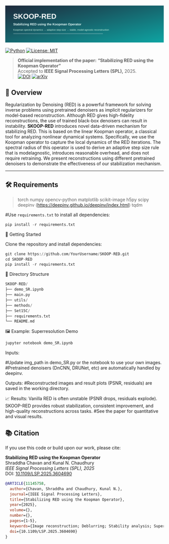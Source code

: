 ![SKOOP-RED Banner](utils/1.svg)


[![Python](https://img.shields.io/badge/python-3.9+-blue.svg)](https://www.python.org/)
[![License: MIT](https://img.shields.io/badge/License-MIT-green.svg)](LICENSE)

> **Official implementation of the paper:** **“Stabilizing RED using the Koopman Operator”**  
> Accepted to **IEEE Signal Processing Letters (SPL),** 2025.  
>[![DOI](https://zenodo.org/badge/doi/10.1109/LSP.2025.3604690.svg)](https://doi.org/10.1109/LSP.2025.3604690)
>[![arXiv](https://img.shields.io/badge/arXiv-2501.12345-b31b1b.svg)](https://arxiv.org/abs/2509.05736)


## 📌 Overview

Regularization by Denoising (RED) is a powerful framework for solving inverse problems using pretrained denoisers as implicit regularizers for
model-based reconstruction. Although RED gives high-fidelity reconstructions, the use of trained black-box denoisers can result in instability. 
**SKOOP-RED** introduces novel data-driven mechanism for stabilizing RED. This is based on the linear Koopman operator, a classical tool for analyzing nonlinear dynamical systems. Specifically, we use the Koopman operator to capture the local dynamics of the RED iterations. The spectral radius of this operator is used to derive an adaptive step size rule that is modelagnostic, introduces reasonable overhead, and does not require retraining. We present reconstructions using different pretrained denoisers to demonstrate the effectiveness of our stabilization mechanism.

---


## 🛠 Requirements
>torch
>numpy
>opencv-python
>matplotlib
>scikit-image
>h5py
>scipy
>deepinv (https://deepinv.github.io/deepinv/index.html)
>tqdm

#Use `requirements.txt` to install all dependencies:
```python
pip install -r requirements.txt
```

🚀 Getting Started

Clone the repository and install dependencies:
```python
git clone https://github.com/YourUsername/SKOOP-RED.git
cd SKOOP-RED
pip install -r requirements.txt
```

📂 Directory Structure
```python
SKOOP-RED/
├── demo_SR.ipynb           
├── main.py             
├── utils/               
├── methods/
├── Set15C/             
├── requirements.txt
└── README.md
```
🖼 Example: Superresolution Demo
```python
jupyter notebook demo_SR.ipynb
```

Inputs:

#Update img_path in demo_SR.py or the notebook to use your own images.
#Pretrained denoisers (DnCNN, DRUNet, etc) are automatically handled by deepinv.


Outputs:
#Reconstructed images and result plots (PSNR, residuals) are saved in the working directory.

📈 Results:
Vanilla RED is often unstable (PSNR drops, residuals explode).
SKOOP-RED provides robust stabilization, consistent improvement, and high-quality reconstructions across tasks.
#See the paper for quantitative and visual results.


## 📚 Citation

If you use this code or build upon our work, please cite:

**Stabilizing RED using the Koopman Operator**  
Shraddha Chavan and Kunal N. Chaudhury  
*IEEE Signal Processing Letters (SPL), 2025*  
DOI: [10.1109/LSP.2025.3604690](https://doi.org/10.1109/LSP.2025.3604690)

```bibtex
@ARTICLE{11145758,
  author={Chavan, Shraddha and Chaudhury, Kunal N.},
  journal={IEEE Signal Processing Letters}, 
  title={Stabilizing RED using the Koopman Operator}, 
  year={2025},
  volume={},
  number={},
  pages={1-5},
  keywords={Image reconstruction; Deblurring; Stability analysis; Superresolution; Training; Runtime; Kernel; Hilbert space; Heuristic algorithms; Data mining; image reconstruction; deep denoiser; RED; convergence; Koopman operator; stability},
  doi={10.1109/LSP.2025.3604690}
}

